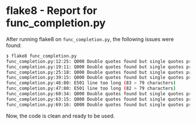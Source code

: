 # flake8 - Report for func_completion.py

After running flake8 on `func_completion.py`, the following issues were found:

```bash
❯ flake8 func_completion.py
func_completion.py:12:25: Q000 Double quotes found but single quotes preferred
func_completion.py:19:11: Q000 Double quotes found but single quotes preferred
func_completion.py:25:18: Q000 Double quotes found but single quotes preferred
func_completion.py:39:15: Q000 Double quotes found but single quotes preferred
func_completion.py:46:80: E501 line too long (83 > 79 characters)
func_completion.py:47:80: E501 line too long (82 > 79 characters)
func_completion.py:60:34: Q000 Double quotes found but single quotes preferred
func_completion.py:63:15: Q000 Double quotes found but single quotes preferred
func_completion.py:69:16: Q000 Double quotes found but single quotes preferred
```

Now, the code is clean and ready to be used.
